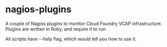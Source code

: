 nagios-plugins
==============

A couple of Nagios plugins to monitor Cloud Foundry VCAP infrastructure.
Plugins are written in Ruby, and require it to run. 

All scripts have --help flag, which would tell you how to use it. 